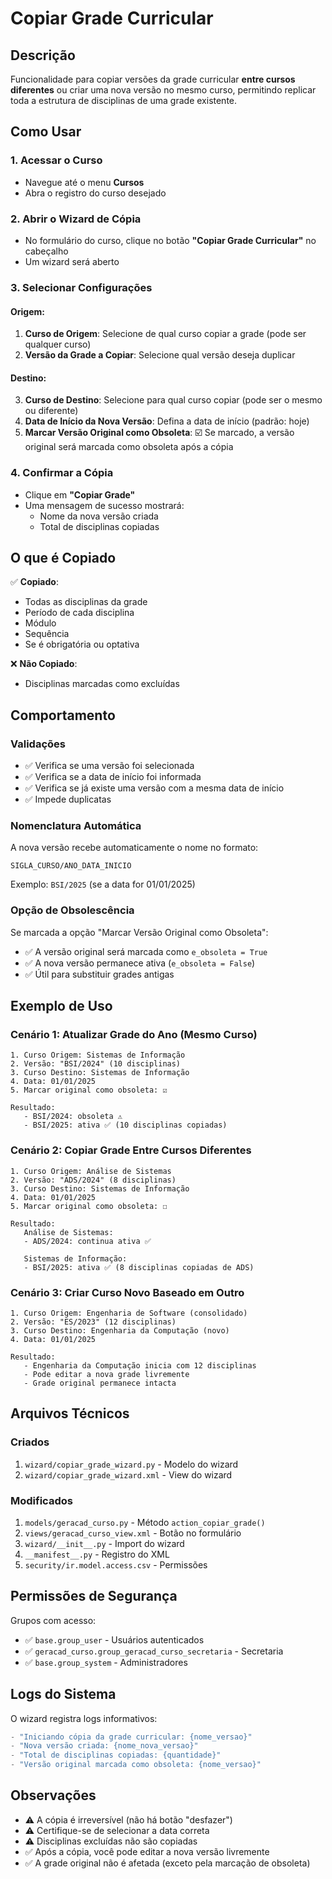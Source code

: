 # Copiar Grade Curricular

## Descrição

Funcionalidade para copiar versões da grade curricular **entre cursos diferentes** ou criar uma nova versão no mesmo curso, permitindo replicar toda a estrutura de disciplinas de uma grade existente.

## Como Usar

### 1. Acessar o Curso
- Navegue até o menu **Cursos**
- Abra o registro do curso desejado

### 2. Abrir o Wizard de Cópia
- No formulário do curso, clique no botão **"Copiar Grade Curricular"** no cabeçalho
- Um wizard será aberto

### 3. Selecionar Configurações

#### Origem:
1. **Curso de Origem**: Selecione de qual curso copiar a grade (pode ser qualquer curso)
2. **Versão da Grade a Copiar**: Selecione qual versão deseja duplicar

#### Destino:
3. **Curso de Destino**: Selecione para qual curso copiar (pode ser o mesmo ou diferente)
4. **Data de Início da Nova Versão**: Defina a data de início (padrão: hoje)
5. **Marcar Versão Original como Obsoleta**: ☑️ Se marcado, a versão original será marcada como obsoleta após a cópia

### 4. Confirmar a Cópia
- Clique em **"Copiar Grade"**
- Uma mensagem de sucesso mostrará:
  - Nome da nova versão criada
  - Total de disciplinas copiadas

## O que é Copiado

✅ **Copiado**:
- Todas as disciplinas da grade
- Período de cada disciplina
- Módulo
- Sequência
- Se é obrigatória ou optativa

❌ **Não Copiado**:
- Disciplinas marcadas como excluídas

## Comportamento

### Validações
- ✅ Verifica se uma versão foi selecionada
- ✅ Verifica se a data de início foi informada
- ✅ Verifica se já existe uma versão com a mesma data de início
- ✅ Impede duplicatas

### Nomenclatura Automática
A nova versão recebe automaticamente o nome no formato:
```
SIGLA_CURSO/ANO_DATA_INICIO
```
Exemplo: `BSI/2025` (se a data for 01/01/2025)

### Opção de Obsolescência
Se marcada a opção "Marcar Versão Original como Obsoleta":
- ✅ A versão original será marcada como `e_obsoleta = True`
- ✅ A nova versão permanece ativa (`e_obsoleta = False`)
- ✅ Útil para substituir grades antigas

## Exemplo de Uso

### Cenário 1: Atualizar Grade do Ano (Mesmo Curso)
```
1. Curso Origem: Sistemas de Informação
2. Versão: "BSI/2024" (10 disciplinas)
3. Curso Destino: Sistemas de Informação
4. Data: 01/01/2025
5. Marcar original como obsoleta: ☑️

Resultado: 
   - BSI/2024: obsoleta ⚠️
   - BSI/2025: ativa ✅ (10 disciplinas copiadas)
```

### Cenário 2: Copiar Grade Entre Cursos Diferentes
```
1. Curso Origem: Análise de Sistemas
2. Versão: "ADS/2024" (8 disciplinas)
3. Curso Destino: Sistemas de Informação
4. Data: 01/01/2025
5. Marcar original como obsoleta: ☐

Resultado:
   Análise de Sistemas:
   - ADS/2024: continua ativa ✅
   
   Sistemas de Informação:
   - BSI/2025: ativa ✅ (8 disciplinas copiadas de ADS)
```

### Cenário 3: Criar Curso Novo Baseado em Outro
```
1. Curso Origem: Engenharia de Software (consolidado)
2. Versão: "ES/2023" (12 disciplinas)
3. Curso Destino: Engenharia da Computação (novo)
4. Data: 01/01/2025

Resultado:
   - Engenharia da Computação inicia com 12 disciplinas
   - Pode editar a nova grade livremente
   - Grade original permanece intacta
```

## Arquivos Técnicos

### Criados
1. `wizard/copiar_grade_wizard.py` - Modelo do wizard
2. `wizard/copiar_grade_wizard.xml` - View do wizard

### Modificados
1. `models/geracad_curso.py` - Método `action_copiar_grade()`
2. `views/geracad_curso_view.xml` - Botão no formulário
3. `wizard/__init__.py` - Import do wizard
4. `__manifest__.py` - Registro do XML
5. `security/ir.model.access.csv` - Permissões

## Permissões de Segurança

Grupos com acesso:
- ✅ `base.group_user` - Usuários autenticados
- ✅ `geracad_curso.group_geracad_curso_secretaria` - Secretaria
- ✅ `base.group_system` - Administradores

## Logs do Sistema

O wizard registra logs informativos:
```python
- "Iniciando cópia da grade curricular: {nome_versao}"
- "Nova versão criada: {nome_nova_versao}"
- "Total de disciplinas copiadas: {quantidade}"
- "Versão original marcada como obsoleta: {nome_versao}"
```

## Observações

- ⚠️ A cópia é irreversível (não há botão "desfazer")
- ⚠️ Certifique-se de selecionar a data correta
- ⚠️ Disciplinas excluídas não são copiadas
- ✅ Após a cópia, você pode editar a nova versão livremente
- ✅ A grade original não é afetada (exceto pela marcação de obsoleta)

